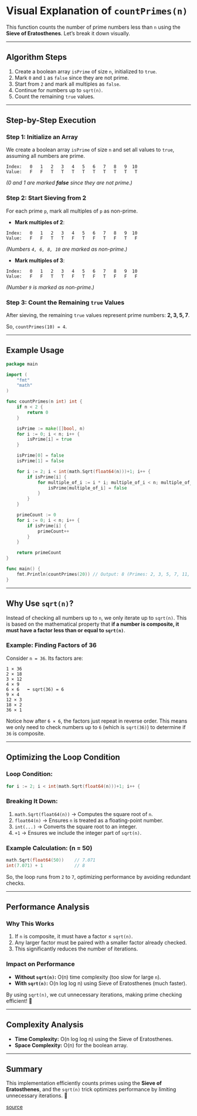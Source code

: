 # Visual Explanation of `countPrimes(n)`

This function counts the number of prime numbers less than `n` using the **Sieve of Eratosthenes**. Let’s break it down visually.

---

## Algorithm Steps

1. Create a boolean array `isPrime` of size `n`, initialized to `true`.
2. Mark `0` and `1` as `false` since they are not prime.
3. Start from `2` and mark all multiples as `false`.
4. Continue for numbers up to `sqrt(n)`.
5. Count the remaining `true` values.

---

## Step-by-Step Execution

### **Step 1: Initialize an Array**
We create a boolean array `isPrime` of size `n` and set all values to `true`, assuming all numbers are prime.

```
Index:   0   1   2   3   4   5   6   7   8   9  10
Value:   F   F   T   T   T   T   T   T   T   T   T
```
*(0 and 1 are marked **false** since they are not prime.)*

### **Step 2: Start Sieving from 2**
For each prime `p`, mark all multiples of `p` as non-prime.

- **Mark multiples of 2**:
```
Index:   0   1   2   3   4   5   6   7   8   9  10
Value:   F   F   T   T   F   T   F   T   F   T   F
```
*(Numbers `4, 6, 8, 10` are marked as non-prime.)*

- **Mark multiples of 3**:
```
Index:   0   1   2   3   4   5   6   7   8   9  10
Value:   F   F   T   T   F   T   F   T   F   F   F
```
*(Number `9` is marked as non-prime.)*

### **Step 3: Count the Remaining `true` Values**
After sieving, the remaining `true` values represent prime numbers: **2, 3, 5, 7**.

So, `countPrimes(10) = 4`.

---

## Example Usage

```go
package main

import (
	"fmt"
	"math"
)

func countPrimes(n int) int {
	if n < 2 {
		return 0
	}

	isPrime := make([]bool, n)
	for i := 0; i < n; i++ {
		isPrime[i] = true
	}

	isPrime[0] = false
	isPrime[1] = false

	for i := 2; i < int(math.Sqrt(float64(n)))+1; i++ {
		if isPrime[i] {
			for multiple_of_i := i * i; multiple_of_i < n; multiple_of_i += i {
				isPrime[multiple_of_i] = false
			}
		}
	}

	primeCount := 0
	for i := 0; i < n; i++ {
		if isPrime[i] {
			primeCount++
		}
	}

	return primeCount
}

func main() {
	fmt.Println(countPrimes(20)) // Output: 8 (Primes: 2, 3, 5, 7, 11, 13, 17, 19)
}
```

---

## Why Use `sqrt(n)`?
Instead of checking all numbers up to `n`, we only iterate up to `sqrt(n)`. This is based on the mathematical property that **if a number is composite, it must have a factor less than or equal to `sqrt(n)`**.

### **Example: Finding Factors of 36**
Consider `n = 36`. Its factors are:
```
1 × 36
2 × 18
3 × 12
4 × 9
6 × 6   ⬅️ sqrt(36) = 6
9 × 4
12 × 3
18 × 2
36 × 1
```
Notice how after `6 × 6`, the factors just repeat in reverse order. This means we only need to check numbers up to `6` (which is `sqrt(36)`) to determine if `36` is composite.

---

## Optimizing the Loop Condition

### **Loop Condition:**
```go
for i := 2; i < int(math.Sqrt(float64(n)))+1; i++ {
```

### **Breaking It Down:**
1. `math.Sqrt(float64(n))` → Computes the square root of `n`.
2. `float64(n)` → Ensures `n` is treated as a floating-point number.
3. `int(...)` → Converts the square root to an integer.
4. `+1` → Ensures we include the integer part of `sqrt(n)`.

### **Example Calculation: (n = 50)**
```go
math.Sqrt(float64(50))    // 7.071
int(7.071) + 1            // 8
```
So, the loop runs from `2` to `7`, optimizing performance by avoiding redundant checks.

---

## Performance Analysis

### **Why This Works**
1. If `n` is composite, it must have a factor ≤ `sqrt(n)`.
2. Any larger factor must be paired with a smaller factor already checked.
3. This significantly reduces the number of iterations.

### **Impact on Performance**
- **Without `sqrt(n)`:** O(n) time complexity (too slow for large `n`).
- **With `sqrt(n)`:** O(n log log n) using Sieve of Eratosthenes (much faster).

By using `sqrt(n)`, we cut unnecessary iterations, making prime checking efficient! 🚀

---

## Complexity Analysis
- **Time Complexity:** O(n log log n) using the Sieve of Eratosthenes.
- **Space Complexity:** O(n) for the boolean array.

---

## Summary
This implementation efficiently counts primes using the **Sieve of Eratosthenes**, and the `sqrt(n)` trick optimizes performance by limiting unnecessary iterations. 🚀


[source](https://https://leetcode.com/problems/count-primes)